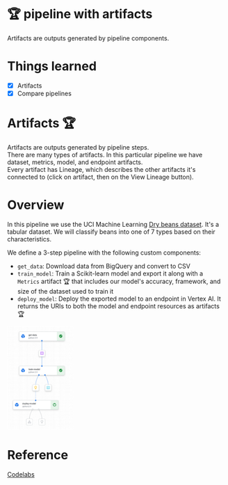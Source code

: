 # 🏆 pipeline with artifacts

Artifacts are outputs generated by pipeline components.

# Things learned
- [x] Artifacts
- [x] Compare pipelines

# Artifacts 🏆
Artifacts are outputs generated by pipeline steps.  
There are many types of artifacts. In this particular pipeline we have dataset, metrics, model, and endpoint artifacts.  
Every artifact has Lineage, which describes the other artifacts it's connected to (click on artifact, then on the View Lineage button).

# Overview
In this pipeline we use the UCI Machine Learning [Dry beans dataset](https://archive.ics.uci.edu/ml/datasets/Dry+Bean+Dataset). It's a tabular dataset. We will classify beans into one of 7 types based on their characteristics.

We define a 3-step pipeline with the following custom components:
- `get_data`: Download data from BigQuery and convert to CSV
- `train_model`: Train a Scikit-learn model and export it along with a `Metrics` artifact 🏆 that includes our model's accuracy, framework, and size of the dataset used to train it
- `deploy_model`: Deploy the exported model to an endpoint in Vertex AI. It returns the URIs to both the model and endpoint resources as artifacts 🏆

<img src="https://raw.githubusercontent.com/gosia-b/gcp-vertex-ai/master/2_pipelines/1_with_artifacts/images/pipeline.png" width=30%>

# Reference
[Codelabs](https://codelabs.developers.google.com/vertex-mlmd-pipelines)
